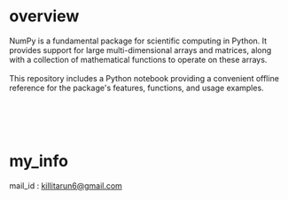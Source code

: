 # overview
NumPy is a fundamental package for scientific computing in Python. It provides support for large multi-dimensional arrays and matrices, along with a collection of mathematical functions to operate on these arrays.
<br>
<br>
This repository includes a Python notebook providing a convenient offline reference for the package's features, functions, and usage examples.
<br>
<br>
<br>
<br>
<br>
# my_info
mail_id : killitarun6@gmail.com
